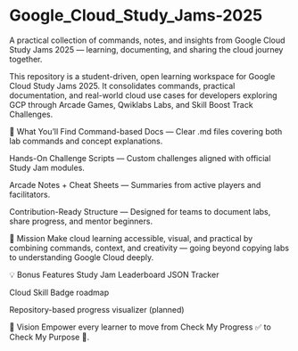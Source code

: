 # Google_Cloud_Study_Jams-2025
A practical collection of commands, notes, and insights from Google Cloud Study Jams 2025 — learning, documenting, and sharing the cloud journey together.

This repository is a student-driven, open learning workspace for Google Cloud Study Jams 2025.
It consolidates commands, practical documentation, and real-world cloud use cases for developers exploring GCP through Arcade Games, Qwiklabs Labs, and Skill Boost Track Challenges.

🧩 What You’ll Find
Command-based Docs — Clear .md files covering both lab commands and concept explanations.

Hands-On Challenge Scripts — Custom challenges aligned with official Study Jam modules.

Arcade Notes + Cheat Sheets — Summaries from active players and facilitators.

Contribution-Ready Structure — Designed for teams to document labs, share progress, and mentor beginners.

🎯 Mission
Make cloud learning accessible, visual, and practical by combining commands, context, and creativity — going beyond copying labs to understanding Google Cloud deeply.

💡 Bonus Features
Study Jam Leaderboard JSON Tracker

Cloud Skill Badge roadmap

Repository-based progress visualizer (planned)

🧭 Vision
Empower every learner to move from Check My Progress ✅ to Check My Purpose 🚀.
